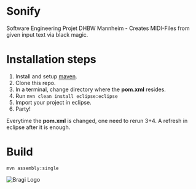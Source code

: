 Sonify
======

Software Engineering Projet DHBW Mannheim - Creates MIDI-Files from given input text via black magic.

Installation steps
==================

1. Install and setup [maven](http://maven.apache.org/).
2. Clone this repo.
3. In a terminal, change directory where the **pom.xml** resides.
4. Run `mvn clean install eclipse:eclipse`
5. Import your project in eclipse.
6. Party!

Everytime the **pom.xml** is changed, one need to rerun 3+4.
A refresh in eclipse after it is enough.

Build
=====

	mvn assembly:single

![Bragi Logo](http://s12.postimage.org/8pa2gn46l/TINF11_AI_bragisoft_logo_v1_20120906.jpg )
